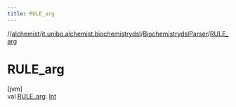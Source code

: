 ```yaml
---
title: RULE_arg
---
```

//[alchemist](../../../index.html)/[it.unibo.alchemist.biochemistrydsl](../index.html)/[BiochemistrydslParser](index.html)/[RULE_arg](-r-u-l-e_arg.html)



# RULE_arg



[jvm]\
val [RULE_arg](-r-u-l-e_arg.html): [Int](https://kotlinlang.org/api/latest/jvm/stdlib/kotlin/-int/index.html)




